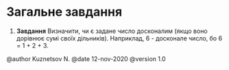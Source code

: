 # Загальне завдання

1. **Завдання** Визначити, чи є задане число досконалим (якщо воно дорівнює сумі своїх дільників). Наприклад, 6 - досконале число, бо  6 = 1 + 2 + 3.

@author Kuznetsov N.
@date 12-nov-2020
@version 1.0
